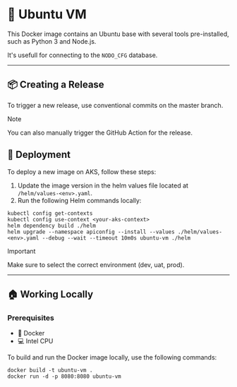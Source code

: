 # 🐧 Ubuntu VM

This Docker image contains an Ubuntu base with several tools pre-installed, such as Python 3 and Node.js. 

It's usefull for connecting to the `NODO_CFG` database.

---

## 📦 Creating a Release

To trigger a new release, use conventional commits on the master branch.

> [!NOTE]  
> You can also manually trigger the GitHub Action for the release.

## 🚀 Deployment

To deploy a new image on AKS, follow these steps:
1. Update the image version in the helm values file located at `/helm/values-<env>.yaml`.
2. Run the following Helm commands locally:

```shell
kubectl config get-contexts
kubectl config use-context <your-aks-context>
helm dependency build ./helm
helm upgrade --namespace apiconfig --install --values ./helm/values-<env>.yaml --debug --wait --timeout 10m0s ubuntu-vm ./helm
```

> [!IMPORTANT]  
> Make sure to select the correct environment (dev, uat, prod).

---

## 🏠 Working Locally

### Prerequisites
- 🐳 Docker
- 💻 Intel CPU

To build and run the Docker image locally, use the following commands:

```shell
docker build -t ubuntu-vm .
docker run -d -p 8080:8080 ubuntu-vm
```
